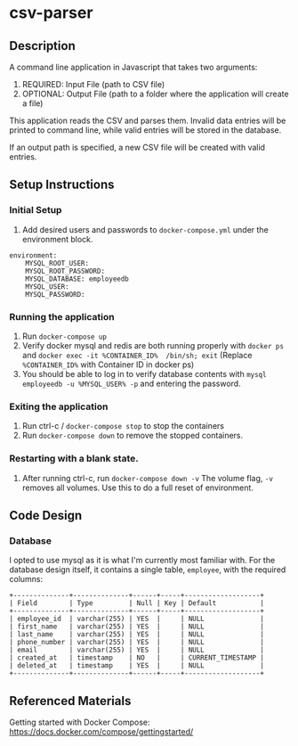 # csv-parser

## Description
A command line application in Javascript that takes two arguments:
1. REQUIRED: Input File (path to CSV file)
2. OPTIONAL: Output File (path to a folder where the application will create a file)

This application reads the CSV and parses them.
Invalid data entries will be printed to command line, while valid entries will be stored in the database.

If an output path is specified, a new CSV file will be created with valid entries.

## Setup Instructions

### Initial Setup
1. Add desired users and passwords to `docker-compose.yml` under the environment block.
```
environment:
    MYSQL_ROOT_USER:
    MYSQL_ROOT_PASSWORD: 
    MYSQL_DATABASE: employeedb
    MYSQL_USER: 
    MYSQL_PASSWORD: 
```

### Running the application

1. Run `docker-compose up`
2. Verify docker mysql and redis are both running properly with `docker ps` and
`docker exec -it %CONTAINER_ID%  /bin/sh; exit` (Replace `%CONTAINER_ID%` with Container ID in docker ps)
3. You should be able to log in to verify database contents with 
`mysql employeedb -u %MYSQL_USER% -p` and entering the password.

### Exiting the application
1. Run ctrl-c / `docker-compose stop` to stop the containers
2. Run `docker-compose down` to remove the stopped containers.

### Restarting with a blank state.
1. After running ctrl-c, run `docker-compose down -v`
The volume flag, `-v` removes all volumes. Use this to do a full reset of environment.

## Code Design

### Database
I opted to use mysql as it is what I'm currently most familiar with.
For the database design itself, it contains a single table, `employee`, 
with the required columns:

```
+--------------+--------------+------+-----+-------------------+
| Field        | Type         | Null | Key | Default           |
+--------------+--------------+------+-----+-------------------+
| employee_id  | varchar(255) | YES  |     | NULL              |
| first_name   | varchar(255) | YES  |     | NULL              |
| last_name    | varchar(255) | YES  |     | NULL              |
| phone_number | varchar(255) | YES  |     | NULL              |
| email        | varchar(255) | YES  |     | NULL              |
| created_at   | timestamp    | NO   |     | CURRENT_TIMESTAMP |
| deleted_at   | timestamp    | YES  |     | NULL              |
+--------------+--------------+------+-----+-------------------+
```

## Referenced Materials

Getting started with Docker Compose: 
https://docs.docker.com/compose/gettingstarted/